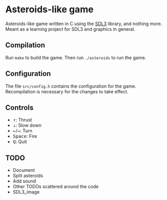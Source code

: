 # Asteroids-like game

Asteroids-like game written in C using the [SDL3](https://www.libsdl.org/)
library, and nothing more. Meant as a learning project for SDL3 and graphics in
general.

## Compilation

Run `make` to build the game. Then run `./asteroids` to run the game.

## Configuration

The file `src/config.h` contains the configuration for the game. Recompilation
is necessary for the changes to take effect.

## Controls

- <kbd>↑</kbd>: Thrust
- <kbd>↓</kbd>: Slow down
- <kbd>←</kbd>/<kbd>→</kbd>: Turn
- <kbd>Space</kbd>: Fire
- <kbd>Q</kbd>: Quit

## TODO

- Document
- Split asteroids
- Add sound
- Other TODOs scattered around the code
- SDL3_image
